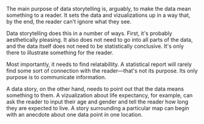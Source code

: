The main purpose of data storytelling is, arguably, to make the data mean something to a reader. It sets the data and vizualizations up in a way that, by the end, the reader can't ignore what they see.

Data storytelling does this in a number of ways. First, it's probably aesthetically pleasing. It also does not need to go into all parts of the data, and the data itself does not need to be statistically conclusive. It's only there to illustrate something for the reader.

Most importantly, it needs to find relatabillity. A statistical report will rarely find some sort of connection with the reader—that's not its purpose. Its only purpose is to communicate information.

A data story, on the other hand, needs to point out that the data means something to them. A vizualization about life expectancy, for example, can ask the reader to input their age and gender and tell the reader how long they are expected to live. A story surrounding a particular map can begin with an anecdote about one data point in one location.
